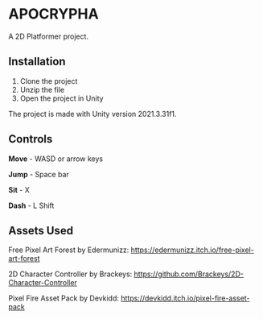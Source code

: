 # APOCRYPHA

A 2D Platformer project.

## Installation

1. Clone the project
2. Unzip the file
3. Open the project in Unity

The project is made with Unity version 2021.3.31f1.

## Controls

**Move** - WASD or arrow keys

**Jump** - Space bar

**Sit** - X

**Dash** - L Shift

## Assets Used

Free Pixel Art Forest by Edermunizz: https://edermunizz.itch.io/free-pixel-art-forest

2D Character Controller by Brackeys: https://github.com/Brackeys/2D-Character-Controller

Pixel Fire Asset Pack by Devkidd: https://devkidd.itch.io/pixel-fire-asset-pack
